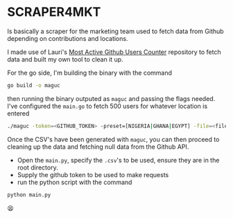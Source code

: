 # SCRAPER4MKT

Is basically a scraper for the marketing team used to fetch data from Github depending on contributions and locations.

I made use of Lauri's [Most Active Github Users Counter](https://github.com/lauripiispanen/most-active-github-users-counter) repository to fetch data and built my own tool to clean it up.

For the go side, I'm building the binary with the command

```bash
go build -o maguc
```

then running the binary outputed as `maguc` and passing the flags needed. I've configured the `main.go` to fetch 500 users for whatever location is entered

```bash
./maguc -token=<GITHUB_TOKEN> -preset=[NIGERIA|GHANA|EGYPT] -file=<filename>.csv
```

Once the CSV's have been generated with `maguc`, you can then proceed to cleaning up the data and fetching null data from the Github API.

- Open the `main.py`, specify the `.csv`'s to be used, ensure they are in the root directory.
- Supply the github token to be used to make requests
- run the python script with the command

```bash
python main.py
```

😫
